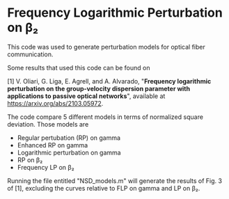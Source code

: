 # Frequency Logarithmic Perturbation on β₂

This code was used to generate perturbation models for optical fiber communication. 

Some results that used this code can be found on 

[1] V. Oliari, G. Liga, E. Agrell, and A. Alvarado, "**Frequency logarithmic perturbation on the group-velocity dispersion parameter with applications to passive optical networks**", available at https://arxiv.org/abs/2103.05972.

The code compare 5 different models in terms of normalized square deviation. Those models are

 - Regular pertubation (RP) on gamma
 - Enhanced RP on gamma
 - Logarithmic perturbation on gamma
 - RP on β₂
 - Frequency LP on β₂

Running the file entitled "NSD_models.m" will generate the results of Fig. 3 of [1], excluding the curves relative to FLP on gamma and LP on β₂.



